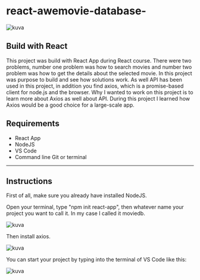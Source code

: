 # react-awemovie-database-

![kuva](https://user-images.githubusercontent.com/56343426/124610924-9c529900-de79-11eb-9498-02eddf5b9761.png)

## Build with React ##

This project was build with React App during React course. There were two problems, number one problem was how to search movies and number two problem was how to get the details about the selected movie. In this project was purpose to build and see how solutions work. As well API has been used in this project, in addition you find axios, which is a promise-based client for node.js and the browser. Why I wanted to work on this project is to learn more about Axios as well about API. During this project I learned how Axios would be a good choice for a large-scale app. 

## Requirements ## 
* React App
* NodeJS
* VS Code 
* Command line Git or terminal 
-------------------
## Instructions ## 

First of all, make sure you already have installed NodeJS.

Open your terminal, type "npm init react-app", then whatever name your project you want to call it. In my case I called it moviedb. 

![kuva](https://user-images.githubusercontent.com/56343426/124720536-ea66ab80-df10-11eb-9882-c7c7f4008838.png)

Then install axios. 

![kuva](https://user-images.githubusercontent.com/56343426/124722375-a96f9680-df12-11eb-952e-a36d918a75ea.png)

You can start your project by typing into the terminal of VS Code like this: 

![kuva](https://user-images.githubusercontent.com/56343426/124722898-2a2e9280-df13-11eb-89f9-4e888f012256.png)










